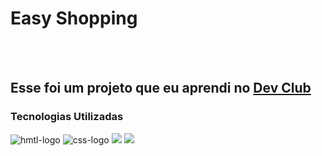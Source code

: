 <h1> Easy Shopping </h1>
<br>
<br>
<h2> Esse foi um projeto que eu aprendi no <a href="https://rodolfomori.com.br/devclub"> Dev Club </a>
  
  <h3> Tecnologias Utilizadas </h3>
    <img src="https://img.shields.io/badge/HTML5-E34F26?style=for-the-badge&logo=html5&logoColor=white" alt="hmtl-logo"> 
    <img src="https://img.shields.io/badge/CSS3-1572B6?style=for-the-badge&logo=css3&logoColor=white" alt="css-logo">

<img src="https://github.com/danielolivermoco/projeto-easy-shopping/blob/main/assets/img-easy-shopping.png?raw=true">
<img src="https://github.com/danielolivermoco/projeto-easy-shopping/blob/main/assets/img2-easy-shopping.png?raw=true">
